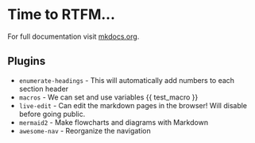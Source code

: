 # Time to RTFM...

For full documentation visit [mkdocs.org](https://www.mkdocs.org).

## Plugins

* `enumerate-headings` - This will automatically add numbers to each section header
* `macros` - We can set and use variables {{ test_macro }}
* `live-edit` - Can edit the markdown pages in the browser! Will disable before going public.
* `mermaid2` - Make flowcharts and diagrams with Markdown
* `awesome-nav` - Reorganize the navigation
